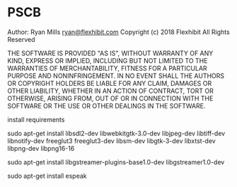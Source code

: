 # PSCB

Author: Ryan Mills <ryan@flexhibit.com>
Copyright (c) 2018 Flexhibit
All Rights Reserved

THE SOFTWARE IS PROVIDED "AS IS", WITHOUT WARRANTY OF ANY KIND, EXPRESS OR
IMPLIED, INCLUDING BUT NOT LIMITED TO THE WARRANTIES OF MERCHANTABILITY,
FITNESS FOR A PARTICULAR PURPOSE AND NONINFRINGEMENT. IN NO EVENT SHALL THE
AUTHORS OR COPYRIGHT HOLDERS BE LIABLE FOR ANY CLAIM, DAMAGES OR OTHER
LIABILITY, WHETHER IN AN ACTION OF CONTRACT, TORT OR OTHERWISE, ARISING FROM,
OUT OF OR IN CONNECTION WITH THE SOFTWARE OR THE USE OR OTHER DEALINGS IN
THE SOFTWARE.



install requirements


sudo apt-get install libsdl2-dev libwebkitgtk-3.0-dev libjpeg-dev libtiff-dev libnotify-dev freeglut3 freeglut3-dev libsm-dev libgtk-3-dev libxtst-dev libpng-dev libpng16-16

sudo apt-get install libgstreamer-plugins-base1.0-dev libgstreamer1.0-dev

sudo apt-get install espeak

